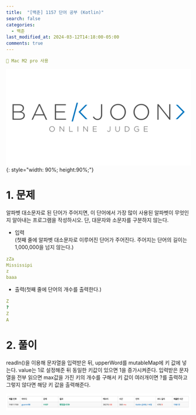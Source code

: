 ```yaml
---
title:  "[백준] 1157 단어 공부 (Kotlin)"
search: false
categories: 
  - 백준
last_modified_at: 2024-03-12T14:18:00-05:00
comments: true 
---
```

```yaml
📌 Mac M2 pro 사용
```
<!--
블럭 사용법
 ```yaml
```
!-->

<!-- 
[Ruby install](https://rubyinstaller.org/downloads/) 하이퍼 링크
![rubyinstaller](/assets/image/Jekll-minimal_mistakes/rubyinstaller.PNG) 이미지
<mark style='background-color: #fff5b1'>...</mark><br> 형광팬처리
<script src="https://gist.github.com/heui-yong/9f6cd0c69c8780228cbee7c9b324b2f8.js"></script> 소스코드
--> 

![BeakJoon-logo](/assets/image/BeakJoon/BaekJoon.png){: style="width: 90%; height:90%;"}

<h1>1. 문제</h1>
  알파벳 대소문자로 된 단어가 주어지면, 이 단어에서 가장 많이 사용된 알파벳이 무엇인지 알아내는 프로그램을 작성하시오. 단, 대문자와 소문자를 구분하지 않는다.

  - 입력<br>
  (첫째 줄에 알파벳 대소문자로 이루어진 단어가 주어진다. 주어지는 단어의 길이는 1,000,000을 넘지 않는다.)
  ```yaml
  zZa
  Mississipi
  z
  baaa
  ```

  - 출력(첫째 줄에 단어의 개수를 출력한다.)
  ```yaml
  Z
  ?
  Z
  A
  ```

<h1>2. 풀이</h1>
<script src="https://gist.github.com/heui-yong/6d7554f8873b41136a900b680f2b7dec.js"></script>
 readln()을 이용해 문자열을 입력받은 뒤, upperWord를 mutableMap에 키 값에 넣는다. value는 1로 설정해준 뒤 동일한 키값이 있으면 1을 증가시켜준다.
 입력받은 문자열을 전부 읽으면 max값을 가진 키의 개수를 구해서 키 값이 여러개이면 ?를 출력하고 그렇지 않다면 해당 키 값을 출력해준다.<br>

![beakjoon-1](/assets/image/beak_joon_1157/beak_joon_1157_1.png)<br>
